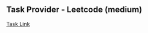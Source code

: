 ## Task Provider - Leetcode (medium)

[Task Link](https://leetcode.com/problems/event-emitter/description/?envType=study-plan-v2&envId=30-days-of-javascript)